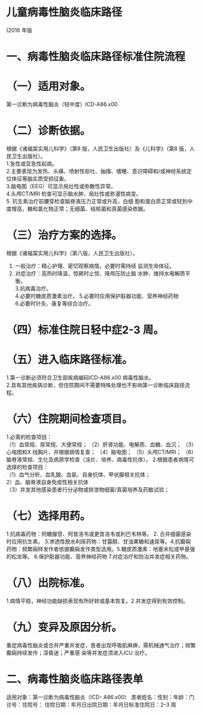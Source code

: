 # 儿童病毒性脑炎临床路径  
(2016 年版  
# 一、病毒性脑炎临床路径标准住院流程  
# （一）适用对象。  
第一诊断为病毒性脑炎（轻中度）ICD-A86.x00  
# （二）诊断依据。  
根据《诸福棠实用儿科学》（第8 版，人民卫生出版社）及《儿科学》（第8 版，人民卫生出版社）。  
1.急性或亚急性起病。  
2.主要表现为发热、头痛、喷射性呕吐、抽搐、嗜睡、意识障碍和/或神经系统定位体征等脑实质受损征象。  
3.脑电图（EEG）可显示局灶性或弥散性异常。  
4.头颅CT/MRI 检查可显示脑水肿、局灶性或弥漫性病变。  
5. 抗生素治疗前腰穿检查脑脊液压力正常或升高，白细 胞和蛋白质正常或轻到中度增高，糖和氯化物正常；无细菌、结核菌和真菌感染依据。  
# （三）治疗方案的选择。  
根据《诸福棠实用儿科学》（第八版，人民卫生出版社）。  
1. 一般治疗：精心护理、密切观察病情，必要时需持续 监测生命体征。  
2. 对症治疗：高热时降温，惊厥时止惊、降颅压防止脑 水肿、维持水电解质平衡。  
3.抗病毒治疗。  
4.必要时糖皮质激素治疗。 5.必要时应用保护脏器功能、营养神经药物  
6.必要时针灸、康复等综合治疗。  
# （四）标准住院日轻中症2-3 周。  
# （五）进入临床路径标准。  
1.第一诊断必须符合卫生部疾病编码ICD-A86.x00 病毒性脑炎。  
2.具有其他疾病诊断，但住院期间不需要特殊处理也不影响第一诊断临床路径流程。  
# （六）住院期间检查项目。  
1.必需的检查项目：  
（1）血常规、尿常规、大便常规； （2）肝肾功能、电解质、血糖、血沉； （3）心电图和X 线胸片，并根据病情复查； （4）脑电图； （5）头颅CT/MRI； （6）脑脊液常规、生化及病原学检查（涂片、培养、病毒性抗体）。 2.根据患者病情可选择的检查项目：  
（1）血气分析、血乳酸、血氨、自身抗体、甲状腺相关抗体；  
2）血、脑脊液自身免疫性相关抗体  
（3）并发其他感染患者行分泌物或排泄物细菌/真菌培养及药敏试验；  
# （七）选择用药。  
1.抗病毒药物：阿糖腺苷、阿昔洛韦或更昔洛韦或利巴韦林等。 2. 合并细菌感染时应用抗生素。   3.渗透性脱水利尿药物：甘露醇、甘油果糖和速尿等。4.抗癫痫药物：频繁痫样发作者依据癫痫发作类型选用。5.糖皮质激素：地塞米松或甲基强的松龙等。 6.保护脏器功能、营养神经药物 7.对症治疗和防治并发症相关药物。  
# （八）出院标准。  
1.病情平稳，神经功能缺损表现有所好转或基本恢复。2.并发症得到有效控制。  
# （九）变异及原因分析。  
重症病毒性脑炎或合并严重并发症，患者出现呼吸肌麻痹，需机械通气治疗；频繁癫痫持续发作；深昏迷；严重感 染等并发症须进入ICU 治疗。  
# 二、病毒性脑炎临床路径表单  
适用对象：第一诊断为病毒性脑炎（ICD- A86.x00） 患者姓名：性别：年龄：门诊号：住院号： 住院日期：年月日出院日期：年月日标准住院日：2–3 周  
